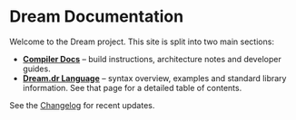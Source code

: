 # Dream Documentation

Welcome to the Dream project. This site is split into two main sections:

- **[Compiler Docs](compiler/index.md)** – build instructions, architecture notes and developer guides.
- **[Dream.dr Language](language/index.md)** – syntax overview, examples and standard library information. See that page for a detailed table of contents.

See the [Changelog](v1.1/changelog.md) for recent updates.
